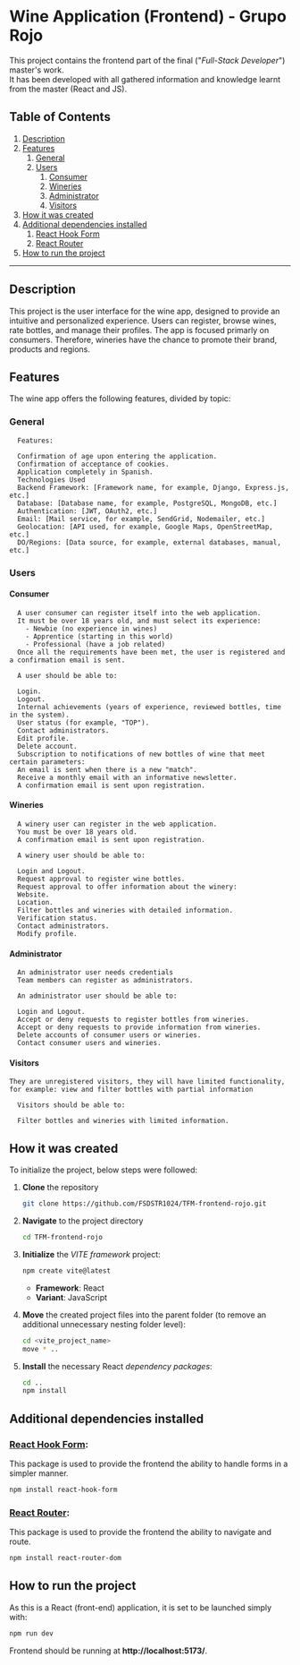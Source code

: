 # Wine Application (Frontend) - Grupo Rojo
This project contains the frontend part of the final ("*Full-Stack Developer*") master's work.  
It has been developed with all gathered information and knowledge learnt from the master (React and JS).

## Table of Contents
1. [Description](#description)
2. [Features](#features)
   1. [General](#general)
   2. [Users](#users)
      1. [Consumer](#consumer)
      2. [Wineries](#wineries)
      3. [Administrator](#administrator)
      4. [Visitors](#visitors)
3. [How it was created](#how-it-was-created)
4. [Additional dependencies installed](#additional-dependencies-installed)
    1. [React Hook Form](#react-hook-form)
    2. [React Router](#react-router)
5. [How to run the project](#how-to-run-the-project)

---

## Description

This project is the user interface for the wine app, designed to provide an intuitive and personalized experience. Users can register, browse wines, rate bottles, and manage their profiles. The app is focused primarly on consumers. Therefore, wineries have the chance to promote their brand, products and regions.

## Features

The wine app offers the following features, divided by topic:

### General

      Features:

      Confirmation of age upon entering the application.
      Confirmation of acceptance of cookies.
      Application completely in Spanish.
      Technologies Used
      Backend Framework: [Framework name, for example, Django, Express.js, etc.]
      Database: [Database name, for example, PostgreSQL, MongoDB, etc.]
      Authentication: [JWT, OAuth2, etc.]
      Email: [Mail service, for example, SendGrid, Nodemailer, etc.]
      Geolocation: [API used, for example, Google Maps, OpenStreetMap, etc.]
      DO/Regions: [Data source, for example, external databases, manual, etc.]

### Users

#### Consumer

      A user consumer can register itself into the web application.  
      It must be over 18 years old, and must select its experience:
        - Newbie (no experience in wines)
        - Apprentice (starting in this world)
        - Professional (have a job related)
      Once all the requirements have been met, the user is registered and a confirmation email is sent.

      A user should be able to:

      Login.
      Logout.
      Internal achievements (years of experience, reviewed bottles, time in the system).
      User status (for example, "TOP").
      Contact administrators.
      Edit profile.
      Delete account.
      Subscription to notifications of new bottles of wine that meet certain parameters:
      An email is sent when there is a new "match".
      Receive a monthly email with an informative newsletter.
      A confirmation email is sent upon registration.

#### Wineries
       
      A winery user can register in the web application.
      You must be over 18 years old.
      A confirmation email is sent upon registration.

      A winery user should be able to:

      Login and Logout.
      Request approval to register wine bottles.
      Request approval to offer information about the winery:
      Website.
      Location.
      Filter bottles and wineries with detailed information.
      Verification status.
      Contact administrators.
      Modify profile.
    
#### Administrator

      An administrator user needs credentials
      Team members can register as administrators.   

      An administrator user should be able to:

      Login and Logout.
      Accept or deny requests to register bottles from wineries.
      Accept or deny requests to provide information from wineries.
      Delete accounts of consumer users or wineries.
      Contact consumer users and wineries.   
 
#### Visitors

    They are unregistered visitors, they will have limited functionality, for example: view and filter bottles with partial information

      Visitors should be able to:

      Filter bottles and wineries with limited information.

## How it was created

To initialize the project, below steps were followed:

1. **Clone** the repository
    ```bash
    git clone https://github.com/FSDSTR1024/TFM-frontend-rojo.git
    ```

2. **Navigate** to the project directory
    ```bash
    cd TFM-frontend-rojo
    ```

3. **Initialize** the *VITE framework* project:
    ```bash
    npm create vite@latest
    ```
    - **Framework**: React
    - **Variant**: JavaScript

4. **Move** the created project files into the parent folder (to remove an additional unnecessary nesting folder level):
    ```bash
    cd <vite_project_name>
    move * ..
    ```

5. **Install** the necessary React *dependency packages*:
    ```bash
    cd ..
    npm install
    ```

## Additional dependencies installed

### **[React Hook Form](https://www.react-hook-form.com/)**:

This package is used to provide the frontend the ability to handle forms in a simpler manner.

```bash
npm install react-hook-form
```

### **[React Router](https://reactrouter.com/)**:

This package is used to provide the frontend the ability to navigate and route.

```bash
npm install react-router-dom
```

## How to run the project

As this is a React (front-end) application, it is set to be launched simply with:
```bash
npm run dev
```
Frontend should be running at **http://localhost:5173/**.
